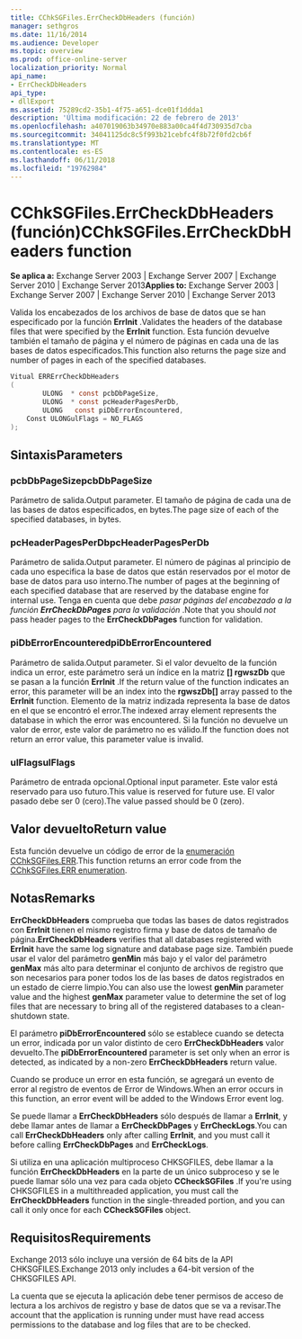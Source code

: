 ```yaml
---
title: CChkSGFiles.ErrCheckDbHeaders (función)
manager: sethgros
ms.date: 11/16/2014
ms.audience: Developer
ms.topic: overview
ms.prod: office-online-server
localization_priority: Normal
api_name:
- ErrCheckDbHeaders
api_type:
- dllExport
ms.assetid: 75289cd2-35b1-4f75-a651-dce01f1ddda1
description: 'Última modificación: 22 de febrero de 2013'
ms.openlocfilehash: a407019063b34970e883a00ca4f4d730935d7cba
ms.sourcegitcommit: 34041125dc8c5f993b21cebfc4f8b72f0fd2cb6f
ms.translationtype: MT
ms.contentlocale: es-ES
ms.lasthandoff: 06/11/2018
ms.locfileid: "19762984"
---
```

# <a name="cchksgfileserrcheckdbheaders-function"></a><span data-ttu-id="4666f-103">CChkSGFiles.ErrCheckDbHeaders (función)</span><span class="sxs-lookup"><span data-stu-id="4666f-103">CChkSGFiles.ErrCheckDbHeaders function</span></span>

<span data-ttu-id="4666f-104">**Se aplica a:** Exchange Server 2003 | Exchange Server 2007 | Exchange Server 2010 | Exchange Server 2013</span><span class="sxs-lookup"><span data-stu-id="4666f-104">**Applies to:** Exchange Server 2003 | Exchange Server 2007 | Exchange Server 2010 | Exchange Server 2013</span></span> 
  
<span data-ttu-id="4666f-105">Valida los encabezados de los archivos de base de datos que se han especificado por la función **ErrInit** .</span><span class="sxs-lookup"><span data-stu-id="4666f-105">Validates the headers of the database files that were specified by the **ErrInit** function.</span></span> <span data-ttu-id="4666f-106">Esta función devuelve también el tamaño de página y el número de páginas en cada una de las bases de datos especificados.</span><span class="sxs-lookup"><span data-stu-id="4666f-106">This function also returns the page size and number of pages in each of the specified databases.</span></span> 
  
```cs
Vitual ERRErrCheckDbHeaders  
(
        ULONG  * const pcbDbPageSize,
        ULONG  * const pcHeaderPagesPerDb,
        ULONG   const piDbErrorEncountered,
    Const ULONGulFlags = NO_FLAGS
);

```

## <a name="parameters"></a><span data-ttu-id="4666f-107">Sintaxis</span><span class="sxs-lookup"><span data-stu-id="4666f-107">Parameters</span></span>

### <a name="pcbdbpagesize"></a><span data-ttu-id="4666f-108">pcbDbPageSize</span><span class="sxs-lookup"><span data-stu-id="4666f-108">pcbDbPageSize</span></span> 
  
<span data-ttu-id="4666f-109">Parámetro de salida.</span><span class="sxs-lookup"><span data-stu-id="4666f-109">Output parameter.</span></span> <span data-ttu-id="4666f-110">El tamaño de página de cada una de las bases de datos especificados, en bytes.</span><span class="sxs-lookup"><span data-stu-id="4666f-110">The page size of each of the specified databases, in bytes.</span></span>
    
### <a name="pcheaderpagesperdb"></a><span data-ttu-id="4666f-111">pcHeaderPagesPerDb</span><span class="sxs-lookup"><span data-stu-id="4666f-111">pcHeaderPagesPerDb</span></span> 
  
<span data-ttu-id="4666f-112">Parámetro de salida.</span><span class="sxs-lookup"><span data-stu-id="4666f-112">Output parameter.</span></span> <span data-ttu-id="4666f-113">El número de páginas al principio de cada uno especifica la base de datos que están reservados por el motor de base de datos para uso interno.</span><span class="sxs-lookup"><span data-stu-id="4666f-113">The number of pages at the beginning of each specified database that are reserved by the database engine for internal use.</span></span> <span data-ttu-id="4666f-114">Tenga en cuenta que debe *pasar páginas del encabezado a la función **ErrCheckDbPages** para la validación* .</span><span class="sxs-lookup"><span data-stu-id="4666f-114">Note that you should *not* pass header pages to the **ErrCheckDbPages** function for validation.</span></span> 
    
### <a name="pidberrorencountered"></a><span data-ttu-id="4666f-115">piDbErrorEncountered</span><span class="sxs-lookup"><span data-stu-id="4666f-115">piDbErrorEncountered</span></span>
  
<span data-ttu-id="4666f-116">Parámetro de salida.</span><span class="sxs-lookup"><span data-stu-id="4666f-116">Output parameter.</span></span> <span data-ttu-id="4666f-117">Si el valor devuelto de la función indica un error, este parámetro será un índice en la matriz **[] rgwszDb** que se pasan a la función **ErrInit** .</span><span class="sxs-lookup"><span data-stu-id="4666f-117">If the return value of the function indicates an error, this parameter will be an index into the **rgwszDb[]** array passed to the **ErrInit** function.</span></span> <span data-ttu-id="4666f-118">Elemento de la matriz indizada representa la base de datos en el que se encontró el error.</span><span class="sxs-lookup"><span data-stu-id="4666f-118">The indexed array element represents the database in which the error was encountered.</span></span> <span data-ttu-id="4666f-119">Si la función no devuelve un valor de error, este valor de parámetro no es válido.</span><span class="sxs-lookup"><span data-stu-id="4666f-119">If the function does not return an error value, this parameter value is invalid.</span></span> 
    
### <a name="ulflags"></a><span data-ttu-id="4666f-120">ulFlags</span><span class="sxs-lookup"><span data-stu-id="4666f-120">ulFlags</span></span> 
  
<span data-ttu-id="4666f-121">Parámetro de entrada opcional.</span><span class="sxs-lookup"><span data-stu-id="4666f-121">Optional input parameter.</span></span> <span data-ttu-id="4666f-122">Este valor está reservado para uso futuro.</span><span class="sxs-lookup"><span data-stu-id="4666f-122">This value is reserved for future use.</span></span> <span data-ttu-id="4666f-123">El valor pasado debe ser 0 (cero).</span><span class="sxs-lookup"><span data-stu-id="4666f-123">The value passed should be 0 (zero).</span></span>
    
## <a name="return-value"></a><span data-ttu-id="4666f-124">Valor devuelto</span><span class="sxs-lookup"><span data-stu-id="4666f-124">Return value</span></span>

<span data-ttu-id="4666f-125">Esta función devuelve un código de error de la [enumeración CChkSGFiles.ERR](cchksgfiles-err-enumeration.md).</span><span class="sxs-lookup"><span data-stu-id="4666f-125">This function returns an error code from the [CChkSGFiles.ERR enumeration](cchksgfiles-err-enumeration.md).</span></span>
  
## <a name="remarks"></a><span data-ttu-id="4666f-126">Notas</span><span class="sxs-lookup"><span data-stu-id="4666f-126">Remarks</span></span>

<span data-ttu-id="4666f-127">**ErrCheckDbHeaders** comprueba que todas las bases de datos registrados con **ErrInit** tienen el mismo registro firma y base de datos de tamaño de página.</span><span class="sxs-lookup"><span data-stu-id="4666f-127">**ErrCheckDbHeaders** verifies that all databases registered with **ErrInit** have the same log signature and database page size.</span></span> <span data-ttu-id="4666f-128">También puede usar el valor del parámetro **genMin** más bajo y el valor del parámetro **genMax** más alto para determinar el conjunto de archivos de registro que son necesarios para poner todos los de las bases de datos registrados en un estado de cierre limpio.</span><span class="sxs-lookup"><span data-stu-id="4666f-128">You can also use the lowest **genMin** parameter value and the highest **genMax** parameter value to determine the set of log files that are necessary to bring all of the registered databases to a clean-shutdown state.</span></span> 
  
<span data-ttu-id="4666f-129">El parámetro **piDbErrorEncountered** sólo se establece cuando se detecta un error, indicada por un valor distinto de cero **ErrCheckDbHeaders** valor devuelto.</span><span class="sxs-lookup"><span data-stu-id="4666f-129">The **piDbErrorEncountered** parameter is set only when an error is detected, as indicated by a non-zero **ErrCheckDbHeaders** return value.</span></span> 
  
<span data-ttu-id="4666f-130">Cuando se produce un error en esta función, se agregará un evento de error al registro de eventos de Error de Windows.</span><span class="sxs-lookup"><span data-stu-id="4666f-130">When an error occurs in this function, an error event will be added to the Windows Error event log.</span></span>
  
<span data-ttu-id="4666f-131">Se puede llamar a **ErrCheckDbHeaders** sólo después de llamar a **ErrInit**, y debe llamar antes de llamar a **ErrCheckDbPages** y **ErrCheckLogs**.</span><span class="sxs-lookup"><span data-stu-id="4666f-131">You can call **ErrCheckDbHeaders** only after calling **ErrInit**, and you must call it before calling **ErrCheckDbPages** and **ErrCheckLogs**.</span></span>
  
<span data-ttu-id="4666f-132">Si utiliza en una aplicación multiproceso CHKSGFILES, debe llamar a la función **ErrCheckDbHeaders** en la parte de un único subproceso y se le puede llamar sólo una vez para cada objeto **CCheckSGFiles** .</span><span class="sxs-lookup"><span data-stu-id="4666f-132">If you're using CHKSGFILES in a multithreaded application, you must call the **ErrCheckDbHeaders** function in the single-threaded portion, and you can call it only once for each **CCheckSGFiles** object.</span></span> 
  
## <a name="requirements"></a><span data-ttu-id="4666f-133">Requisitos</span><span class="sxs-lookup"><span data-stu-id="4666f-133">Requirements</span></span>

<span data-ttu-id="4666f-134">Exchange 2013 sólo incluye una versión de 64 bits de la API CHKSGFILES.</span><span class="sxs-lookup"><span data-stu-id="4666f-134">Exchange 2013 only includes a 64-bit version of the CHKSGFILES API.</span></span>
  
<span data-ttu-id="4666f-135">La cuenta que se ejecuta la aplicación debe tener permisos de acceso de lectura a los archivos de registro y base de datos que se va a revisar.</span><span class="sxs-lookup"><span data-stu-id="4666f-135">The account that the application is running under must have read access permissions to the database and log files that are to be checked.</span></span>
  

